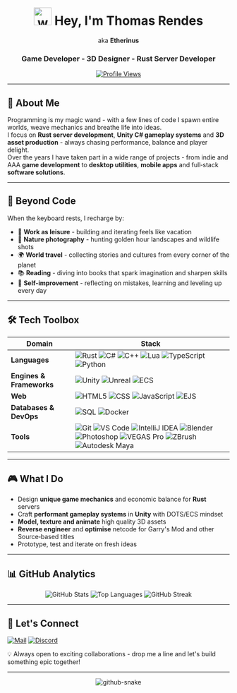 <div align="center">

# <img src="https://media.tenor.com/0CpFOKGVaeMAAAAi/hand-waving-hand.gif" alt="wave" width="40"> Hey, I'm **Thomas Rendes**  
aka **Etherinus**

### Game Developer - 3D Designer - Rust Server Developer

[![Profile Views](https://komarev.com/ghpvc/?username=Etherinus&label=Profile%20views&color=0e75b6&style=flat)](https://github.com/Etherinus)

</div>

---

## 🚀 About Me
Programming is my magic wand - with a few lines of code I spawn entire worlds, weave mechanics and breathe life into ideas.  
I focus on **Rust server development**, **Unity C# gameplay systems** and **3D asset production** - always chasing performance, balance and player delight.  
Over the years I have taken part in a wide range of projects - from indie and AAA **game development** to **desktop utilities**, **mobile apps** and full‑stack **software solutions**.

---

## 🌱 Beyond Code
When the keyboard rests, I recharge by:
- 🔨 **Work as leisure** - building and iterating feels like vacation  
- 📸 **Nature photography** - hunting golden hour landscapes and wildlife shots  
- 🌍 **World travel** - collecting stories and cultures from every corner of the planet  
- 📚 **Reading** - diving into books that spark imagination and sharpen skills  
- 🔄 **Self‑improvement** - reflecting on mistakes, learning and leveling up every day  

---

## 🛠️ Tech Toolbox

| Domain | Stack |
| -----  | ----- |
| **Languages** | ![Rust](https://img.shields.io/badge/-Rust-000?style=flat&logo=rust) ![C#](https://img.shields.io/badge/-C%23-512BD4?style=flat&logo=csharp&logoColor=white) ![C++](https://img.shields.io/badge/-C++-00599C?style=flat&logo=cplusplus&logoColor=white) ![Lua](https://img.shields.io/badge/-Lua-2C2D72?style=flat&logo=lua&logoColor=white) ![TypeScript](https://img.shields.io/badge/-TypeScript-007ACC?style=flat&logo=typescript&logoColor=white) ![Python](https://img.shields.io/badge/-Python-3776AB?style=flat&logo=python&logoColor=white) |
| **Engines & Frameworks** | ![Unity](https://img.shields.io/badge/-Unity-000000?style=flat&logo=unity&logoColor=white) ![Unreal](https://img.shields.io/badge/-Unreal%20Engine-313131?style=flat&logo=unrealengine&logoColor=white) ![ECS](https://img.shields.io/badge/-ECS-222?style=flat) |
| **Web** | ![HTML5](https://img.shields.io/badge/-HTML5-E34F26?style=flat&logo=html5&logoColor=white) ![CSS](https://img.shields.io/badge/CSS-1572B6?style=flat&logo=css&logoColor=white) ![JavaScript](https://img.shields.io/badge/-JavaScript-F7DF1E?style=flat&logo=javascript&logoColor=black) ![EJS](https://img.shields.io/badge/-EJS-A91E50?style=flat) |
| **Databases & DevOps** | ![SQL](https://img.shields.io/badge/-SQL-00758F?style=flat) ![Docker](https://img.shields.io/badge/-Docker-2496ED?style=flat&logo=docker&logoColor=white) |
| **Tools** | ![Git](https://img.shields.io/badge/Git-F05032?style=flat&logo=git&logoColor=white) ![VS Code](https://img.shields.io/badge/VS%20Code-007ACC?style=flat&logo=visualstudiocode&logoColor=white) ![IntelliJ IDEA](https://img.shields.io/badge/IntelliJ%20IDEA-000000?style=flat&logo=intellijidea&logoColor=white) ![Blender](https://img.shields.io/badge/Blender-F5792A?style=flat&logo=blender&logoColor=white) ![Photoshop](https://img.shields.io/badge/Photoshop-31A8FF?style=flat&logo=adobephotoshop&logoColor=white) ![VEGAS Pro](https://img.shields.io/badge/VEGAS%20Pro-1A1A1A?style=flat) ![ZBrush](https://img.shields.io/badge/ZBrush-E28125?style=flat&logo=zbrush&logoColor=white) ![Autodesk Maya](https://img.shields.io/badge/Autodesk%20Maya-0176C3?style=flat&logo=autodesk&logoColor=white)

---

## 🎮 What I Do
- Design **unique game mechanics** and economic balance for **Rust** servers  
- Craft **performant gameplay systems** in **Unity** with DOTS/ECS mindset  
- **Model, texture and animate** high quality 3D assets  
- **Reverse engineer** and **optimise** netcode for Garry's Mod and other Source‑based titles  
- Prototype, test and iterate on fresh ideas  

---

## 📊 GitHub Analytics
<div align="center">

<img alt="GitHub Stats" src="https://github-readme-stats.vercel.app/api?username=Etherinus&show_icons=true&hide_border=true&bg_color=00000000&title_color=ffffff&text_color=ffffff&icon_color=ffffff" />

<img alt="Top Languages" src="https://github-readme-stats.vercel.app/api/top-langs/?username=Etherinus&layout=compact&hide_border=true&bg_color=00000000&title_color=ffffff&text_color=ffffff" />

<img alt="GitHub Streak" src="https://streak-stats.demolab.com?user=Etherinus&hide_border=true&background=00000000&ring=ffffff&fire=ffffff&currStreakNum=ffffff&currStreakLabel=ffffff&sideNums=ffffff&sideLabels=ffffff&dates=ffffff" />

</div>

---

## 🤝 Let's Connect
[![Mail](https://img.shields.io/badge/-etherinus.developer@gmail.com-D14836?style=flat&logo=gmail&logoColor=white)](mailto:etherinus.developer@gmail.com)
[![Discord](https://img.shields.io/badge/Discord-Etherinus-5865F2?style=flat&logo=discord&logoColor=white)](https://discord.com/users/)

💡 Always open to exciting collaborations - drop me a line and let's build something epic together!

---

<div align="center">

<picture>
  <source media="(prefers-color-scheme: dark)" srcset="https://raw.githubusercontent.com/tobiasmeyhoefer/tobiasmeyhoefer/output/github-snake-dark.svg" />
  <source media="(prefers-color-scheme: light)" srcset="https://raw.githubusercontent.com/tobiasmeyhoefer/tobiasmeyhoefer/output/github-snake.svg" />
  <img alt="github-snake" src="https://raw.githubusercontent.com/tobiasmeyhoefer/tobiasmeyhoefer/output/github-snake.svg" />
</picture>

</div>
